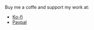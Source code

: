 Buy me a coffe and support my work at: 
* [Ko-fi](https://ko-fi.com/markwappleton)
* [Paypal](https://paypal.me/markwappleton)
